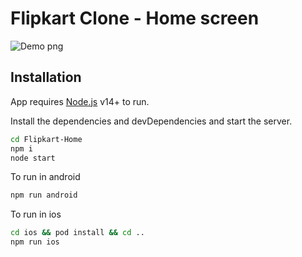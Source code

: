 # Flipkart Clone - Home screen

![Demo png](https://github.com/nalinsakthivel/Flipkart-Home/blob/main/Demo/demo.png)

## Installation

App requires [Node.js](https://nodejs.org/) v14+ to run.

Install the dependencies and devDependencies and start the server.

```sh
cd Flipkart-Home
npm i
node start
```

To run in android

```sh
npm run android
```

To run in ios

```sh
cd ios && pod install && cd ..
npm run ios
```
